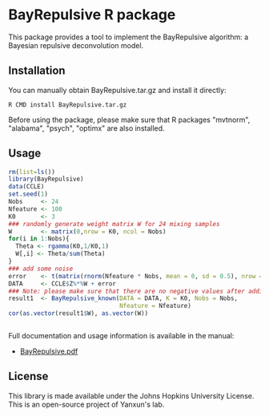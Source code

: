# BayRepulsive R package

This package provides a tool to implement the BayRepulsive algorithm: a Bayesian repulsive deconvolution model. 

## Installation


You can manually obtain BayRepulsive.tar.gz and install it directly:

```
R CMD install BayRepulsive.tar.gz
```

Before using the package, please make sure that R packages "mvtnorm", "alabama", "psych", "optimx" are also installed. 


## Usage

```R
rm(list=ls())
library(BayRepulsive)
data(CCLE)
set.seed(1)
Nobs     <- 24
Nfeature <- 100
K0       <- 3
### randomly generate weight matrix W for 24 mixing samples
W        <- matrix(0,nrow = K0, ncol = Nobs)
for(i in 1:Nobs){
  Theta <- rgamma(K0,1/K0,1)
  W[,i] <- Theta/sum(Theta)
}
### add some noise
error    <- t(matrix(rnorm(Nfeature * Nobs, mean = 0, sd = 0.5), nrow = Nobs))
DATA     <- CCLE$Z%*%W + error
### Note: please make sure that there are no negative values after adding the noise
result1  <- BayRepulsive_known(DATA = DATA, K = K0, Nobs = Nobs,
                               Nfeature = Nfeature)
cor(as.vector(result1$W), as.vector(W))



```

Full documentation and usage information is available in the manual:

* [BayRepulsive.pdf](https://github.com/bruce1995/BayRepulsive/blob/master/BayRepulsive.pdf)


## License

This library is made available under the Johns Hopkins University License. This is an open-source project of Yanxun's lab.
